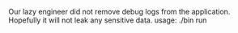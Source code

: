 Our lazy engineer did not remove debug logs from the application.
Hopefully it will not leak any sensitive data.
usage: ./bin run

